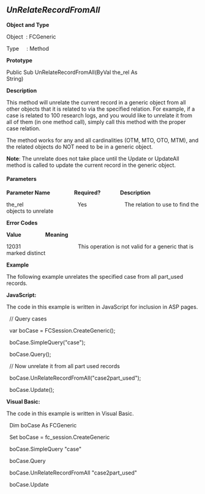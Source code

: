 _UnRelateRecordFromAll_
-----------------------

**Object and Type**

Object  : FCGeneric

Type     : Method

**Prototype**

Public Sub UnRelateRecordFromAll(ByVal the_rel As String)                             

**Description**

This method will unrelate the current record in a generic object from all other objects that it is related to via the specified relation. For example, if a case is related to 100 research logs, and you would like to unrelate it from all of them (in one method call), simply call this method with the proper case relation.

The method works for any and all cardinalities (OTM, MTO, OTO, MTM), and the related objects do NOT need to be in a generic object.

**Note**: The unrelate does not take place until the Update or UpdateAll method is called to update the current record in the generic object.

#### Parameters
**Parameter Name**                **Required?**             **Description**

the_rel                                    Yes                         The relation to use to find the objects to unrelate

**Error Codes**

**Value**                **Meaning**

12031                                      This operation is not valid for a generic that is marked distinct

**Example**

The following example unrelates the specified case from all part_used records.

**JavaScript:**

The code in this example is written in JavaScript for inclusion in ASP pages.

  // Query cases

  var boCase = FCSession.CreateGeneric();

  boCase.SimpleQuery("case");

  boCase.Query();

  // Now unrelate it from all part used records

  boCase.UnRelateRecordFromAll("case2part_used");

  boCase.Update();

**Visual Basic:**

The code in this example is written in Visual Basic.

  Dim boCase As FCGeneric

  Set boCase = fc_session.CreateGeneric

  boCase.SimpleQuery "case"

  boCase.Query

  boCase.UnRelateRecordFromAll "case2part_used"

  boCase.Update